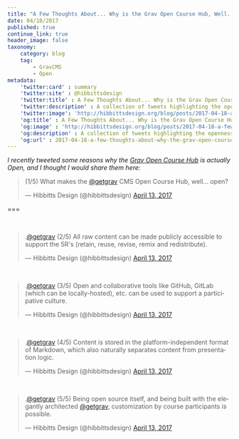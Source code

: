 ```yaml
---
title: "A Few Thoughts About... Why is the Grav Open Course Hub, Well... Open?"
date: 04/18/2017
published: true
continue_link: true
header_image: false
taxonomy:
    category: blog
    tag:
        - GravCMS
        - Open
metadata:
    'twitter:card' : summary
    'twitter:site' : @hibbittsdesign
    'twitter:title' : A Few Thoughts About... Why is the Grav Open Course Hub, Well... Open?
    'twitter:description' : A collection of tweets highlighting the openness of the Grav Course Hub project.
    'twitter:image': 'http://hibbittsdesign.org/blog/posts/2017-04-18-a-few-thoughts-about-why-the-grav-open-course-hub-is-open/screenshot.jpg'
    'og:title' : A Few Thoughts About... Why is the Grav Open Course Hub, Well... Open?
    'og:image' : 'http://hibbittsdesign.org/blog/posts/2017-04-18-a-few-thoughts-about-why-the-grav-open-course-hub-is-open/screenshot.jpg'
    'og:description' : A collection of tweets highlighting the openness of the Grav Course Hub project.
    'og:url' : 2017-04-18-a-few-thoughts-about-why-the-grav-open-course-hub-is-open
---
```


_I recently tweeted some reasons why the [Grav Open Course Hub](https://github.com/hibbitts-design/grav-skeleton-course-hub) is actually Open, and I thought I would share them here:_

<blockquote class="twitter-tweet" data-lang="en"><p lang="en" dir="ltr">(1/5) What makes the <a href="https://twitter.com/getgrav">@getgrav</a> CMS Open Course Hub, well... open?</p>&mdash; Hibbitts Design (@hibbittsdesign) <a href="https://twitter.com/hibbittsdesign/status/852606828600897536">April 13, 2017</a></blockquote>
<script async src="//platform.twitter.com/widgets.js" charset="utf-8"></script>

===

<br>
<blockquote class="twitter-tweet" data-conversation="none" data-lang="en"><p lang="en" dir="ltr">.<a href="https://twitter.com/getgrav">@getgrav</a> (2/5) All raw content can be made publicly accessible to support the 5R&#39;s (retain, reuse, revise, remix and redistribute).</p>&mdash; Hibbitts Design (@hibbittsdesign) <a href="https://twitter.com/hibbittsdesign/status/852606877674360832">April 13, 2017</a></blockquote>
<script async src="//platform.twitter.com/widgets.js" charset="utf-8"></script>
<br>
<blockquote class="twitter-tweet" data-conversation="none" data-lang="en"><p lang="en" dir="ltr">.<a href="https://twitter.com/getgrav">@getgrav</a> (3/5) Open and collaborative tools like GitHub, GitLab (which can be locally-hosted), etc. can be used to support a participative culture.</p>&mdash; Hibbitts Design (@hibbittsdesign) <a href="https://twitter.com/hibbittsdesign/status/852606953100419072">April 13, 2017</a></blockquote>
<script async src="//platform.twitter.com/widgets.js" charset="utf-8"></script>
<br>
<blockquote class="twitter-tweet" data-conversation="none" data-lang="en"><p lang="en" dir="ltr">.<a href="https://twitter.com/getgrav">@getgrav</a> (4/5) Content is stored in the platform-independent format of Markdown, which also naturally separates content from presentation logic.</p>&mdash; Hibbitts Design (@hibbittsdesign) <a href="https://twitter.com/hibbittsdesign/status/852607025838145536">April 13, 2017</a></blockquote>
<script async src="//platform.twitter.com/widgets.js" charset="utf-8"></script>
<br>
<blockquote class="twitter-tweet" data-conversation="none" data-lang="en"><p lang="en" dir="ltr">.<a href="https://twitter.com/getgrav">@getgrav</a> (5/5) Being open source itself, and being built with the elegantly architected <a href="https://twitter.com/getgrav">@getgrav</a>, customization by course participants is possible.</p>&mdash; Hibbitts Design (@hibbittsdesign) <a href="https://twitter.com/hibbittsdesign/status/852607078380085249">April 13, 2017</a></blockquote>
<script async src="//platform.twitter.com/widgets.js" charset="utf-8"></script>
